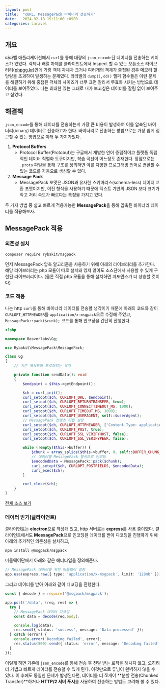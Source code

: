 ```yaml
---
layout: post
title:  "cURL, MessagePack 바이너리 전송하기"
date:   2024-02-18 19:11:00 +0900
categories: Laravel
---
```


## 개요

라라벨 애플리케이션에서 `curl`를 통해 대량의 `json_encode`된 데이터를 전송하는 케이스가 있었다. 객체나 배열 자체를 클라이언트에서 Inspect 할 수 있는 오픈소스 라이브러리([phpgg.kr](https://phpgg.kr/))인데 가령 객체 자체차 크거나 여러개의 객체가 중첩된 경우 메모리 할당량을 초과하여 발생하는 문제였다. 라라벨의 `dump()`, `dd()` 헬퍼 함수들은 이런 문제를 해결하기 위해 중첩된 객체의 사이즈가 너무 크면 잘라서 무효화 시키는 방법으로 데이터를 보여주었다. 나는 최대한 있는 그대로 내가 보고싶은 데이터를 잘림 없이 보여주고 싶었다.

## 해결책

`json_encode`를 통해 데이터를 전송하는게 가장 큰 비용이 발생하여 이를 압축된 바이너리(binary) 데이터로 전송하고자 한다. 바이너리로 전송하는 방법으로는 가장 쉽게 접근할 수 있는 방법으로 아래 두 가지가있다.

1. **Protocol Buffers**
    - Protocol Buffer(Protobuf)는 구글에서 개발한 언어 중립적이고 플랫폼 독립적인 데이터 직렬화 도구이지만, 학습 곡선이 어느정도 존재한다. 장점으로는 `.proto` 파일을 통해 구조를 정의하면 이를 다양한 프로그래밍 언어로 변환할 수 있는 코드를 자동으로 생성할 수 있다.
2. **Message Pack**
    - MessagePack 포맷은 JSON과 유사한 스키마리스(schema-less) 데이터 교환 포맷이지만, 이진 형식을 사용하기 때문에 텍스트 기반의 JSON 보다 크기가 작고 처리 속도가 빠르다는 특징을 가지고 있다.

두 가지 방법 중 쉽고 빠르게 적용가능한 **MessagePack**을 통해 압축된 바이너리 데이터를 적용해보자.

## MessagePack 적용

### 의존성 설치

```shell
composer require rybakit/msgpack
```

먼저 MessagePack 압축 알고리즘을 사용하기 위해 아래의 라이브러리를 추가한다. 해당 라이브러리는 php 모듈이 따로 설치돼 있지 않아도 소스단에서 사용할 수 있게 구현된 라이브러리이다. (물론 직접 php 모듈을 통해 설치하면 퍼포먼스가 더 상승할 것이다)

### 코드 적용

나는 http `curl`를 통해 바이너리 데이터를 전송할 생각이기 때문에 아래의 코드와 같이 `CURLOPT_HTTPHEADER`를 `application/x-msgpack`으로 수정해 주었고, `MessagePack::pack($cunk);` 코드를 통해 인코딩을 간단히 진행한다.

```php
<?php

namespace Beaverlabs\Gg;

use Rybakit\MessagePack\MessagePack;

class Gg
{
    // 기존 메서드와 프로퍼티는 유지

    private function sendData(): void
    {
        $endpoint = $this->getEndpoint();

        $ch = curl_init();
        curl_setopt($ch, CURLOPT_URL, $endpoint);
        curl_setopt($ch, CURLOPT_RETURNTRANSFER, true);
        curl_setopt($ch, CURLOPT_CONNECTTIMEOUT_MS, 1000);
        curl_setopt($ch, CURLOPT_TIMEOUT_MS, 1000);
        curl_setopt($ch, CURLOPT_USERAGENT, self::$userAgent);
        // MessagePack 컨텐츠 타입 설정
        curl_setopt($ch, CURLOPT_HTTPHEADER, ['Content-Type: application/x-msgpack']);
        curl_setopt($ch, CURLOPT_POST, true);
        curl_setopt($ch, CURLOPT_SSL_VERIFYHOST, false);
        curl_setopt($ch, CURLOPT_SSL_VERIFYPEER, false);

        while (!empty($this->buffer)) {
            $chunk = array_splice($this->buffer, 0, self::BUFFER_CHUNK_SIZE);
            // 데이터를 MessagePack 형식으로 인코딩
            $encodedData = MessagePack::pack($chunk);
            curl_setopt($ch, CURLOPT_POSTFIELDS, $encodedData);
            curl_exec($ch);
        }

        curl_close($ch);
    }
}
```
[전체 소스 보기](https://github.com/binbyz/gg/blob/03fc1664e5f1831d6c70e45250ed61ff780cc43f/src/Gg.php#L147)

### 데이터 받기(클라이언트)

클라이언트는 **electron**으로 작성돼 있고, http 서버로는 **express**를 사용 중이였다. 클라이언트에서도 **MessagePack**으로 인코딩된 데이터를 받아 디코딩을 진행하기 위해 아래의 추가적인 의존성을 설치하고,

```shell
npm install @msgpack/msgpack
```

미들웨어단에서 아래와 같은 헤더타입을 정의해준다.

```typescript
// MessagePack 데이터를 위한 미들웨어 설정
app.use(express.raw({ type: 'application/x-msgpack', limit: '128mb' }));
```

그리고 데이터를 받아 아래와 같이 디코딩을 진행한다.

```typescript
const { decode } = require('@msgpack/msgpack');

app.post('/data', (req, res) => {
  try {
    // MessagePack 데이터 디코딩
    const data = decode(req.body);

    console.log(data);
    res.send({ status: 'success', message: 'Data processed' });
  } catch (error) {
    console.error('Decoding failed', error);
    res.status(500).send({ status: 'error', message: 'Decoding failed' });
  }
});
```

이렇게 하면 기존에 `json_encode`를 통해 전송 후 전달 받는 로직을 해치지 않고, 오히려 더 가볍고 빠르게 데이터를 전송할 수 있게 된다. 이것만으로 튜닝이 완벽하지 않을 수 있다. 이 후에도 동일한 문제가 발생된다면, 데이터를 더 쪼개어 **분할 전송(Chunked Transfer)**하거나 **HTTP/2 서버 푸시**를 사용하여 전송하는 방법도 고려해 볼 수 있다.
